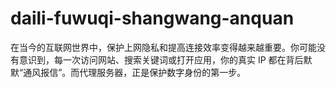 # daili-fuwuqi-shangwang-anquan
在当今的互联网世界中，保护上网隐私和提高连接效率变得越来越重要。你可能没有意识到，每一次访问网站、搜索关键词或打开应用，你的真实 IP 都在背后默默“通风报信”。而代理服务器，正是保护数字身份的第一步。
